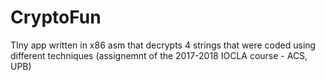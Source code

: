 # CryptoFun
TIny app written in x86 asm that decrypts 4 strings that were coded using different techniques (assignemnt of the 2017-2018 IOCLA course - ACS, UPB)
